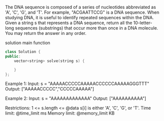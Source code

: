 The DNA sequence is composed of a series of nucleotides abbreviated as 'A', 'C', 'G', and 'T'.
    For example, "ACGAATTCCG" is a DNA sequence.
When studying DNA, it is useful to identify repeated sequences within the DNA.
Given a string s that represents a DNA sequence, return all the 10-letter-long sequences (substrings) that occur more than once in a DNA molecule. You may return the answer in any order.

solution main function
```cpp
class Solution {
public:
    vector<string> solve(string s) {

    }
};
```

Example 1:
Input: s = "AAAAACCCCCAAAAACCCCCCAAAAAGGGTTT"
Output: ["AAAAACCCCC","CCCCCAAAAA"]

Example 2:
Input: s = "AAAAAAAAAAAAA"
Output: ["AAAAAAAAAA"]

Restrictions:
1 <= s.length <= @data
s[i] is either 'A', 'C', 'G', or 'T'.
Time limit: @time_limit ms
Memory limit: @memory_limit KB